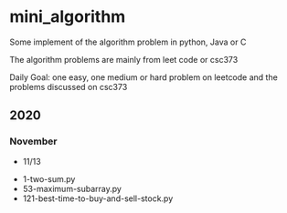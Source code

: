 # mini_algorithm
Some implement of the algorithm problem in python, Java or C 

The algorithm problems are mainly from leet code or csc373

Daily Goal: one easy, one medium or hard problem on leetcode and the problems discussed on csc373

## 2020

### November

* 11/13
- 1-two-sum.py
- 53-maximum-subarray.py
- 121-best-time-to-buy-and-sell-stock.py
